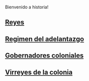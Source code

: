 Bienvenido a historia!

## [Reyes](01-Reyes)

## [Regimen del adelantazgo](02-Regimen-del-adelantazgo)

## [Gobernadores coloniales](03-Gobernadores-coloniales)

## [Virreyes de la colonia](04-Virreyes-de-la-colonia)

## [](05-Intendentes-coloniales)

## [](06-Tenientes,-subdelegados-y-comandantes-de-armas-de-la-colonia)

## [](07-Funcionarios-judiciales-coloniales)

## [](08-Sucesos-mundiales-en-epoca-de-la-colonia)

## [](09-Sucesos-mundiales-precoloniales)

## [](10-Nomina-de-autoridades-eclesiasticas)